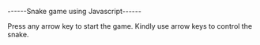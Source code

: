 ------Snake game using Javascript------

Press any arrow key to start the game.
Kindly use arrow keys to control the snake.